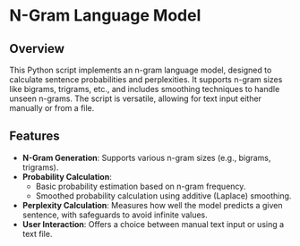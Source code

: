 # N-Gram Language Model

## Overview

This Python script implements an n-gram language model, designed to calculate sentence probabilities and perplexities. It supports n-gram sizes like bigrams, trigrams, etc., and includes smoothing techniques to handle unseen n-grams. The script is versatile, allowing for text input either manually or from a file.

## Features

- **N-Gram Generation**: Supports various n-gram sizes (e.g., bigrams, trigrams).
- **Probability Calculation**:
  - Basic probability estimation based on n-gram frequency.
  - Smoothed probability calculation using additive (Laplace) smoothing.
- **Perplexity Calculation**: Measures how well the model predicts a given sentence, with safeguards to avoid infinite values.
- **User Interaction**: Offers a choice between manual text input or using a text file.
